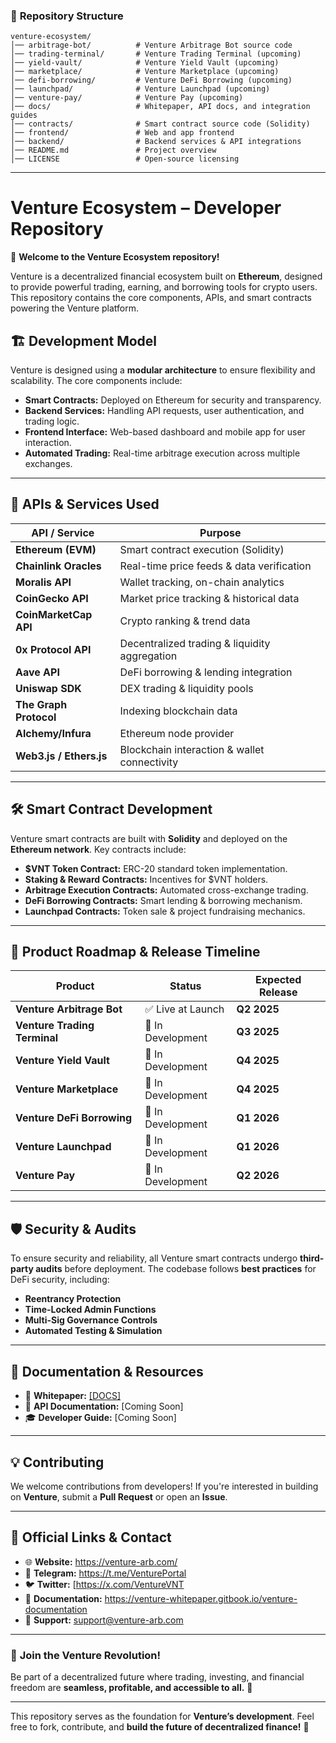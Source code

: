 

### 📂 **Repository Structure**  
```
venture-ecosystem/
│── arbitrage-bot/          # Venture Arbitrage Bot source code
│── trading-terminal/       # Venture Trading Terminal (upcoming)
│── yield-vault/            # Venture Yield Vault (upcoming)
│── marketplace/            # Venture Marketplace (upcoming)
│── defi-borrowing/         # Venture DeFi Borrowing (upcoming)
│── launchpad/              # Venture Launchpad (upcoming)
│── venture-pay/            # Venture Pay (upcoming)
│── docs/                   # Whitepaper, API docs, and integration guides
│── contracts/              # Smart contract source code (Solidity)
│── frontend/               # Web and app frontend
│── backend/                # Backend services & API integrations
│── README.md               # Project overview
│── LICENSE                 # Open-source licensing
```

---

# **Venture Ecosystem – Developer Repository**  
🚀 **Welcome to the Venture Ecosystem repository!**  

Venture is a decentralized financial ecosystem built on **Ethereum**, designed to provide powerful trading, earning, and borrowing tools for crypto users. This repository contains the core components, APIs, and smart contracts powering the Venture platform.  

## 🏗 **Development Model**  
Venture is designed using a **modular architecture** to ensure flexibility and scalability. The core components include:  
- **Smart Contracts:** Deployed on Ethereum for security and transparency.  
- **Backend Services:** Handling API requests, user authentication, and trading logic.  
- **Frontend Interface:** Web-based dashboard and mobile app for user interaction.  
- **Automated Trading:** Real-time arbitrage execution across multiple exchanges.  

---

## 🔌 **APIs & Services Used**  

| API / Service             | Purpose |  
|--------------------------|-----------------|  
| **Ethereum (EVM)**       | Smart contract execution (Solidity) |  
| **Chainlink Oracles**    | Real-time price feeds & data verification |  
| **Moralis API**          | Wallet tracking, on-chain analytics |  
| **CoinGecko API**        | Market price tracking & historical data |  
| **CoinMarketCap API**    | Crypto ranking & trend data |  
| **0x Protocol API**      | Decentralized trading & liquidity aggregation |  
| **Aave API**             | DeFi borrowing & lending integration |  
| **Uniswap SDK**          | DEX trading & liquidity pools |  
| **The Graph Protocol**   | Indexing blockchain data |  
| **Alchemy/Infura**       | Ethereum node provider |  
| **Web3.js / Ethers.js**  | Blockchain interaction & wallet connectivity |  

---

## 🛠 **Smart Contract Development**  
Venture smart contracts are built with **Solidity** and deployed on the **Ethereum network**. Key contracts include:  
- **$VNT Token Contract:** ERC-20 standard token implementation.  
- **Staking & Reward Contracts:** Incentives for $VNT holders.  
- **Arbitrage Execution Contracts:** Automated cross-exchange trading.  
- **DeFi Borrowing Contracts:** Smart lending & borrowing mechanism.  
- **Launchpad Contracts:** Token sale & project fundraising mechanics.  

---

## 🚀 **Product Roadmap & Release Timeline**  
| Product                   | Status       | Expected Release |  
|--------------------------|-------------|----------------|  
| **Venture Arbitrage Bot** | ✅ Live at Launch | **Q2 2025** |  
| **Venture Trading Terminal** | 🚧 In Development | **Q3 2025** |  
| **Venture Yield Vault** | 🚧 In Development | **Q4 2025** |  
| **Venture Marketplace** | 🚧 In Development | **Q4 2025** |  
| **Venture DeFi Borrowing** | 🚧 In Development | **Q1 2026** |  
| **Venture Launchpad** | 🚧 In Development | **Q1 2026** |  
| **Venture Pay** | 🚧 In Development | **Q2 2026** |  

---

## 🛡 **Security & Audits**  
To ensure security and reliability, all Venture smart contracts undergo **third-party audits** before deployment. The codebase follows **best practices** for DeFi security, including:  
- **Reentrancy Protection**  
- **Time-Locked Admin Functions**  
- **Multi-Sig Governance Controls**  
- **Automated Testing & Simulation**  

---

## 📖 **Documentation & Resources**  
- 📜 **Whitepaper:** [[DOCS] ](https://venture-whitepaper.gitbook.io/venture-documentation) 
- 📑 **API Documentation:** [Coming Soon]  
- 🎓 **Developer Guide:** [Coming Soon]  

---

## 💡 **Contributing**  
We welcome contributions from developers! If you're interested in building on **Venture**, submit a **Pull Request** or open an **Issue**.  

---

## 📩 **Official Links & Contact**  
- 🌐 **Website:** https://venture-arb.com/
- 💬 **Telegram:** https://t.me/VenturePortal
- 🐦 **Twitter:** [https://x.com/VentureVNT
- 📂 **Documentation:** https://venture-whitepaper.gitbook.io/venture-documentation
- 📧 **Support:** [support@venture-arb.com](mailto:support@venture-arb.com)  

---

### 🚀 **Join the Venture Revolution!**  
Be part of a decentralized future where trading, investing, and financial freedom are **seamless, profitable, and accessible to all.** 💎  

---

This repository serves as the foundation for **Venture’s development**. Feel free to fork, contribute, and **build the future of decentralized finance!** 💪
